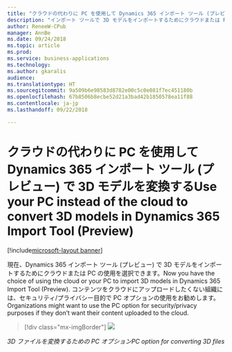 ```yaml
---
title: "クラウドの代わりに PC を使用して Dynamics 365 インポート ツール (プレビュー) で 3D モデルを変換する"
description: "インポート ツールで 3D モデルをインポートするためにクラウドまたは PC を選択します。"
author: ReneeW-CPub
manager: AnnBe
ms.date: 09/24/2018
ms.topic: article
ms.prod: 
ms.service: business-applications
ms.technology: 
ms.author: gkaralis
audience: 
ms.translationtype: HT
ms.sourcegitcommit: 9a509b6e98583d8782e00c5c0e081f7ec451180b
ms.openlocfilehash: 67b8506b8ecbe52d21a3bad42b1850578ea11f88
ms.contentlocale: ja-jp
ms.lasthandoff: 09/22/2018

---
```


# <a name="use-your-pc-instead-of-the-cloud-to-convert-3d-models-in-dynamics-365-import-tool-preview"></a><span data-ttu-id="5f7fb-103">クラウドの代わりに PC を使用して Dynamics 365 インポート ツール (プレビュー) で 3D モデルを変換する</span><span class="sxs-lookup"><span data-stu-id="5f7fb-103">Use your PC instead of the cloud to convert 3D models in Dynamics 365 Import Tool (Preview)</span></span>

[!include[microsoft-layout banner](../includes/microsoft-layout.md)]

<span data-ttu-id="5f7fb-104">現在、Dynamics 365 インポート ツール (プレビュー) で 3D モデルをインポートするためにクラウドまたは PC の使用を選択できます。</span><span class="sxs-lookup"><span data-stu-id="5f7fb-104">Now you have the choice of using the cloud or your PC to import 3D models in Dynamics 365 Import Tool (Preview).</span></span> <span data-ttu-id="5f7fb-105">コンテンツをクラウドにアップロードしたくない組織には、セキュリティ/プライバシー目的で PC オプションの使用をお勧めします。</span><span class="sxs-lookup"><span data-stu-id="5f7fb-105">Organizations might want to use the PC option for security/privacy purposes if they don’t want their content uploaded to the cloud.</span></span>

> [!div class="mx-imgBorder"]
> ![](media/layout-pc.png)

<!--
> ![](media/e4297facdc8705a177df052d06b761e5.png)
-->

<span data-ttu-id="5f7fb-106">*3D ファイルを変換するための PC オプション*</span><span class="sxs-lookup"><span data-stu-id="5f7fb-106">*PC option for converting 3D files*</span></span>

<!-- link to user guide 
[Learn more about using the PC option to convert 3D files.](../../../dynamics365/mixed-reality/layout/user-guide)
-->

